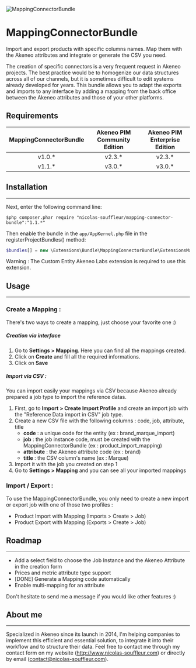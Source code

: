 ![MappingConnectorBundle](doc/MappingBundle.png)

MappingConnectorBundle
==========================

Import and export products with specific columns names. Map them with the Akeneo attributes and integrate or generate the CSV you need.

The creation of specific connectors is a very frequent request in Akeneo projects. 
The best practice would be to homogenize our data structures across all of our channels, but it is sometimes difficult to edit systems already developed for years. 
This bundle allows you to adapt the exports and imports to any interface by adding a mapping from the back office between the Akeneo attributes and those of your other platforms.

## Requirements

| MappingConnectorBundle     | Akeneo PIM Community Edition | Akeneo PIM Enterprise Edition |
|:------------------------------:|:----------------------------:|:-----------------------------:|
| v1.0.*                         | v2.3.*                         | v2.3.*                              |
| v1.1.*                         | v3.0.*                         | v3.0.*                              |
## Installation
------

Next, enter the following command line:
```console
$php composer.phar require "nicolas-souffleur/mapping-connector-bundle":"1.1.*"
```

Then enable the bundle in the ```app/AppKernel.php``` file in the registerProjectBundles() method:
```php
$bundles[] = new \Extensions\Bundle\MappingConnectorBundle\ExtensionsMappingConnectorBundle()
```

Warning : The Custom Entity Akeneo Labs extension is required to use this extension.

## Usage
------

### Create a Mapping :
There's two ways to create a mapping, just choose your favorite one :)

##### Creation via interface 
1. Go to **Settings > Mapping**. Here you can find all the mappings created.
2. Click on **Create** and fill all the required informations.
3. Click on **Save**

##### Import via CSV :
You can import easily your mappings via CSV because Akeneo already prepared a job type to import the reference datas.
1. First, go to **Import > Create Import Profile** and create an import job with the "Reference Data import in CSV" job type.
2. Create a new CSV file with the following columns : code, job, attribute, title 
    * **code** : a unique code for the entity (ex  : brand_marque_import)
    * **job** : the job instance code, must be created with the MappingConnectorBundle (ex : product_import_mapping)
    * **attribute** : the Akeneo attribute code (ex : brand)
    * **title** : the CSV column's name (ex : Marque)
3. Import it with the job you created on step 1
4. Go to **Settings > Mapping** and you can see all your imported mappings

### Import / Export :
To use the MappingConnectorBundle, you only need to create a new import or export job with one of those two profiles : 
- Product Import with Mapping (Imports > Create > Job)
- Product Export with Mapping (Exports > Create > Job)

## Roadmap
------
* Add a select field to choose the Job Instance and the Akeneo Attribute in the creation form
* Prices and metric attribute type support
* [DONE] Generate a Mapping code automatically 
* Enable multi-mapping for an attribute

Don't hesitate to send me a message if you would like other features :)

## About me
------
Specialized in Akeneo since its launch in 2014, I'm helping companies to implement this efficient and essential solution, to integrate it into their workflow and to structure their data. Feel free to contact me through my contact form on my website (http://www.nicolas-souffleur.com) or directly by email (contact@nicolas-souffleur.com).

